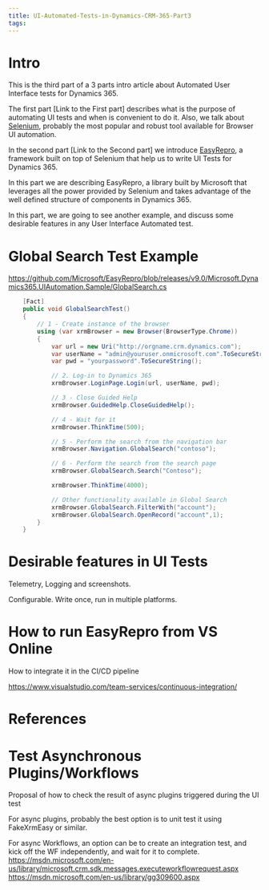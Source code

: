 ```yaml
---
title: UI-Automated-Tests-in-Dynamics-CRM-365-Part3
tags:
---
```

# Intro
This is the third part of a 3 parts intro article about Automated User Interface tests for Dynamics 365. 

The first part [Link to the First part] describes what is the purpose of automating UI tests and when is convenient to do it. Also, we talk about [Selenium](https://www.seleniumhq.org/), probably the most popular and robust tool available for Browser UI automation. 

In the second part [Link to the Second part] we introduce [EasyRepro](https://github.com/Microsoft/EasyRepro), a framework built on top of Selenium that help us to write UI Tests for Dynamics 365. 

In this part we are describing EasyRepro, a library built by Microsoft that leverages all the power provided by Selenium and takes advantage of the well defined structure of components in Dynamics 365.

In this part, we are going to see another example, and discuss some desirable features in any User Interface Automated test. 

# Global Search Test Example

https://github.com/Microsoft/EasyRepro/blob/releases/v9.0/Microsoft.Dynamics365.UIAutomation.Sample/GlobalSearch.cs

``` c#
    [Fact]
    public void GlobalSearchTest()
    {
        // 1 - Create instance of the browser
        using (var xrmBrowser = new Browser(BrowserType.Chrome))
        {
            var url = new Uri("http://orgname.crm.dynamics.com");
            var userName = "admin@youruser.onmicrosoft.com".ToSecureString();
            var pwd = "yourpassword".ToSecureString();

            // 2. Log-in to Dynamics 365
            xrmBrowser.LoginPage.Login(url, userName, pwd);

            // 3 - Close Guided Help
            xrmBrowser.GuidedHelp.CloseGuidedHelp();

            // 4 - Wait for it
            xrmBrowser.ThinkTime(500);

            // 5 - Perform the search from the navigation bar
            xrmBrowser.Navigation.GlobalSearch("contoso");

            // 6 - Perform the search from the search page
            xrmBrowser.GlobalSearch.Search("Contoso");

            xrmBrowser.ThinkTime(4000);

            // Other functionality available in Global Search
            xrmBrowser.GlobalSearch.FilterWith("account");
            xrmBrowser.GlobalSearch.OpenRecord("account",1);
        }
    }
```


# Desirable features in UI Tests

Telemetry, Logging and screenshots. 

Configurable. Write once, run in multiple platforms.

# How to run EasyRepro from VS Online

How to integrate it in the CI/CD pipeline

https://www.visualstudio.com/team-services/continuous-integration/

# References


# Test Asynchronous Plugins/Workflows

Proposal of how to check the result of async plugins triggered during the UI test

For async plugins, probably the best option is to unit test it using FakeXrmEasy or similar.

For async Workflows, an option can be to create an integration test, and kick off the WF independently, and wait for it to complete. 
https://msdn.microsoft.com/en-us/library/microsoft.crm.sdk.messages.executeworkflowrequest.aspx
https://msdn.microsoft.com/en-us/library/gg309600.aspx
